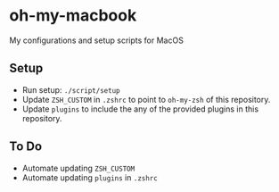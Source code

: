 # oh-my-macbook

My configurations and setup scripts for MacOS

## Setup

* Run setup: `./script/setup`
* Update `ZSH_CUSTOM` in `.zshrc` to point to `oh-my-zsh` of this repository.
* Update `plugins` to include the any of the provided plugins in this repository.

## To Do

* Automate updating `ZSH_CUSTOM`
* Automate updating `plugins` in `.zshrc`
